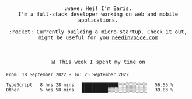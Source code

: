 <p align="center">
  <br><br>
  <samp>
    :wave: Hej! I'm Baris.
    <br>I'm a full-stack developer working on web and mobile applications.
       <br><br>:rocket: Currently building a micro-startup. Check it out, might be useful for you <a href="https://needinvoice.com/" target="_blank">needinvoice.com</a>

  </samp>
 <br><br><br>
</p>
<p align=center><samp>📊  This week I spent my time on</samp></p>


<!--START_SECTION:waka-->

```text
From: 18 September 2022 - To: 25 September 2022

TypeScript   8 hrs 28 mins   ██████████████░░░░░░░░░░░   56.55 %
Other        5 hrs 58 mins   ██████████░░░░░░░░░░░░░░░   39.83 %
```

<!--END_SECTION:waka-->


